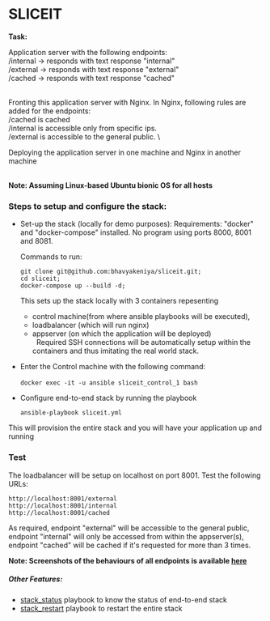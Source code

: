 # SLICEIT
**Task:**
&nbsp;
&nbsp;

Application server with the following endpoints: \
/internal -> responds with text response "internal" \
/external -> responds with text response "external" \
/cached -> responds with text response "cached" \
&nbsp;

Fronting this application server with Nginx. In Nginx, following rules are added for the endpoints: \
/cached is cached \
/internal is accessible only from specific ips. \
/external is accessible to the general public. \

Deploying the application server in one machine and Nginx in another machine \
&nbsp;
&nbsp;
&nbsp;
&nbsp;

**Note: Assuming Linux-based Ubuntu bionic OS for all hosts**
&nbsp;
&nbsp;
&nbsp;
&nbsp;
### Steps to setup and configure the stack:

- Set-up the stack (locally for demo purposes):
  Requirements: "docker" and "docker-compose" installed. No program using ports 8000, 8001 and 8081.

	Commands to run:

    ```
    git clone git@github.com:bhavyakeniya/sliceit.git;
    cd sliceit;
    docker-compose up --build -d;
    ```
	This sets up the stack locally with 3 containers repesenting
	- control machine(from where ansible playbooks will be executed),
	- loadbalancer (which will run nginx)
	- appserver (on which the application will be deployed) \
	&nbsp;
	Required SSH connections will be automatically setup within the containers and thus imitating the real world stack.
	&nbsp;
- Enter the Control machine with the following command:

	`docker exec -it -u ansible sliceit_control_1 bash`
	&nbsp;
- Configure end-to-end stack by running the playbook

	`ansible-playbook sliceit.yml `

This will provision the entire stack and you will have your application up and running
&nbsp;
&nbsp;
&nbsp;
&nbsp;
### Test
The loadbalancer will be setup on localhost on port 8001. Test the following URLs:
```
http://localhost:8001/external
http://localhost:8001/internal
http://localhost:8001/cached
```

As required, endpoint "external" will be accessible to the general public, endpoint "internal" will only be accessed from within the appserver(s), endpoint "cached" will be cached if it's requested for more than 3 times.

**Note: Screenshots of the behaviours of all endpoints is available <a href="https://github.com/bhavyakeniya/sliceit/tree/master/screenshots">here</a>**
&nbsp;

##### Other Features:
- <a href="https://github.com/bhavyakeniya/sliceit/blob/master/ansible/playbooks/stack_status.yml">stack_status</a> playbook to know the status of end-to-end stack
- <a href="https://github.com/bhavyakeniya/sliceit/blob/master/ansible/playbooks/stack_restart.yml">stack_restart</a> playbook to restart the entire stack
